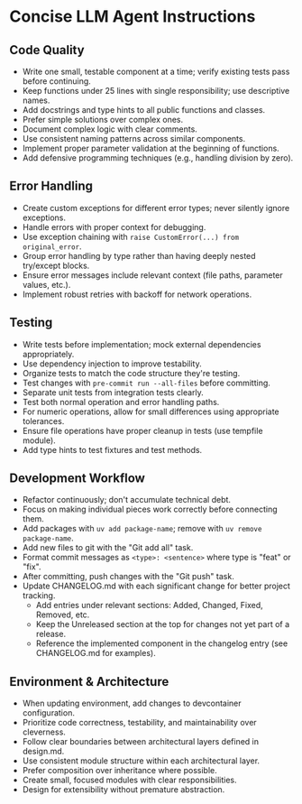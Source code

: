 # Concise LLM Agent Instructions

## Code Quality

- Write one small, testable component at a time; verify existing tests pass before continuing.
- Keep functions under 25 lines with single responsibility; use descriptive names.
- Add docstrings and type hints to all public functions and classes.
- Prefer simple solutions over complex ones.
- Document complex logic with clear comments.
- Use consistent naming patterns across similar components.
- Implement proper parameter validation at the beginning of functions.
- Add defensive programming techniques (e.g., handling division by zero).

## Error Handling

- Create custom exceptions for different error types; never silently ignore exceptions.
- Handle errors with proper context for debugging.
- Use exception chaining with `raise CustomError(...) from original_error`.
- Group error handling by type rather than having deeply nested try/except blocks.
- Ensure error messages include relevant context (file paths, parameter values, etc.).
- Implement robust retries with backoff for network operations.

## Testing

- Write tests before implementation; mock external dependencies appropriately.
- Use dependency injection to improve testability.
- Organize tests to match the code structure they're testing.
- Test changes with `pre-commit run --all-files` before committing.
- Separate unit tests from integration tests clearly.
- Test both normal operation and error handling paths.
- For numeric operations, allow for small differences using appropriate tolerances.
- Ensure file operations have proper cleanup in tests (use tempfile module).
- Add type hints to test fixtures and test methods.

## Development Workflow

- Refactor continuously; don't accumulate technical debt.
- Focus on making individual pieces work correctly before connecting them.
- Add packages with `uv add package-name`; remove with `uv remove package-name`.
- Add new files to git with the "Git add all" task.
- Format commit messages as `<type>: <sentence>` where type is "feat" or "fix".
- After committing, push changes with the "Git push" task.
- Update CHANGELOG.md with each significant change for better project tracking.
  - Add entries under relevant sections: Added, Changed, Fixed, Removed, etc.
  - Keep the Unreleased section at the top for changes not yet part of a release.
  - Reference the implemented component in the changelog entry (see CHANGELOG.md for examples).

## Environment & Architecture

- When updating environment, add changes to devcontainer configuration.
- Prioritize code correctness, testability, and maintainability over cleverness.
- Follow clear boundaries between architectural layers defined in design.md.
- Use consistent module structure within each architectural layer.
- Prefer composition over inheritance where possible.
- Create small, focused modules with clear responsibilities.
- Design for extensibility without premature abstraction.
